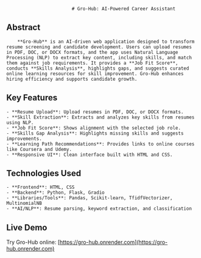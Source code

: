                             # Gro-Hub: AI-Powered Career Assistant

## Abstract

        **Gro-Hub** is an AI-driven web application designed to transform resume screening and candidate development. Users can upload resumes in PDF, DOC, or DOCX formats, and the app uses Natural Language Processing (NLP) to extract key content, including skills, and match them against job requirements. It provides a **Job Fit Score**, conducts **Skills Analysis**, highlights gaps, and suggests curated online learning resources for skill improvement. Gro-Hub enhances hiring efficiency and supports candidate growth.

## Key Features

    - **Resume Upload**: Upload resumes in PDF, DOC, or DOCX formats.  
    - **Skill Extraction**: Extracts and analyzes key skills from resumes using NLP.  
    - **Job Fit Score**: Shows alignment with the selected job role.  
    - **Skills Gap Analysis**: Highlights missing skills and suggests improvements.  
    - **Learning Path Recommendations**: Provides links to online courses like Coursera and Udemy.  
    - **Responsive UI**: Clean interface built with HTML and CSS.

## Technologies Used
    
    - **Frontend**: HTML, CSS  
    - **Backend**: Python, Flask, Gradio  
    - **Libraries/Tools**: Pandas, Scikit-learn, TfidfVectorizer, MultinomialNB  
    - **AI/NLP**: Resume parsing, keyword extraction, and classification

## Live Demo

Try Gro-Hub online: [https://gro-hub.onrender.com](https://gro-hub.onrender.com)

